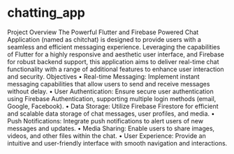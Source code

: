 # chatting_app
Project Overview
The Powerful Flutter and Firebase Powered Chat Application (named 
as chitchat) is designed to provide users with a seamless and efficient 
messaging experience. Leveraging the capabilities of Flutter for a 
highly responsive and aesthetic user interface, and Firebase for robust 
backend support, this application aims to deliver real-time chat 
functionality with a range of additional features to enhance user 
interaction and security.
Objectives
• Real-time Messaging: Implement instant messaging capabilities 
that allow users to send and receive messages without delay.
• User Authentication: Ensure secure user authentication using 
Firebase Authentication, supporting multiple login methods 
(email, Google, Facebook).
• Data Storage: Utilize Firebase Firestore for efficient and scalable 
data storage of chat messages, user profiles, and media.
• Push Notifications: Integrate push notifications to alert users of 
new messages and updates.
• Media Sharing: Enable users to share images, videos, and other 
files within the chat.
• User Experience: Provide an intuitive and user-friendly interface 
with smooth navigation and interactions.
